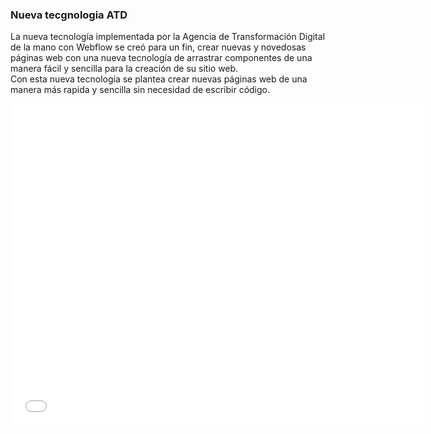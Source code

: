 ### Nueva tecgnologia ATD ### 

La nueva tecnología implementada por la Agencia de Transformación Digital de la mano con Webflow se creó para un fin, crear nuevas y novedosas páginas web con una nueva tecnología de arrastrar componentes de una manera fácil y sencilla para la creación de su sitio web.    
Con esta nueva tecnología se plantea crear nuevas páginas web de una manera más rapida y sencilla sin necesidad de escribir código.

<iframe width="660" height="515" src="video/00.mp4" frameborder="0" allowfullscreen></iframe>
